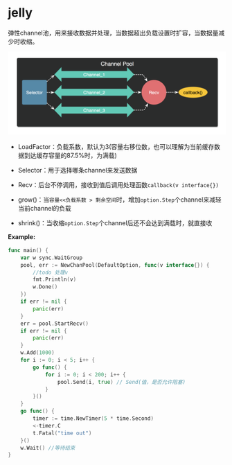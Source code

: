 # jelly

弹性channel池，用来接收数据并处理，当数据超出负载设置时扩容，当数据量减少时收缩。

![channel pool](./static/channel_pool.png)

- LoadFactor：负载系数，默认为3(容量右移位数，也可以理解为当前缓存数据到达缓存容量的87.5%时，为满载)

- Selector：用于选择哪条channel来发送数据
- Recv：后台不停调用，接收到值后调用处理函数`callback(v interface{})`
- grow()：当`容量<<负载系数 > 剩余空间`时，增加`option.Step`个channel来减轻当前channel的负载
- shrink()：当收缩`option.Step`个channel后还不会达到满载时，就直接收

**Example:**

```go
func main() {
    var w sync.WaitGroup
	pool, err := NewChanPool(DefaultOption, func(v interface{}) {
        //todo 处理v
        fmt.Println(v)
		w.Done()
	})
	if err != nil {
        panic(err)
	}
	err = pool.StartRecv()
	if err != nil {
		panic(err)
	}
    w.Add(1000)
	for i := 0; i < 5; i++ {
		go func() {
			for i := 0; i < 200; i++ {
                pool.Send(i, true) // Send(值，是否允许阻塞)
			}
		}()
	}
	go func() {
		timer := time.NewTimer(5 * time.Second)
		<-timer.C
		t.Fatal("time out")
	}()
	w.Wait() //等待结束
}
```

